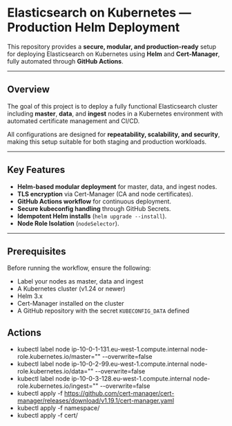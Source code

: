# Elasticsearch on Kubernetes — Production Helm Deployment

This repository provides a **secure, modular, and production-ready** setup for deploying Elasticsearch on Kubernetes using **Helm** and **Cert-Manager**, fully automated through **GitHub Actions**.

---

## Overview

The goal of this project is to deploy a fully functional Elasticsearch cluster including **master**, **data**, and **ingest** nodes in a Kubernetes environment with automated certificate management and CI/CD.

All configurations are designed for **repeatability, scalability, and security**, making this setup suitable for both staging and production workloads.

---

## Key Features

- **Helm-based modular deployment** for master, data, and ingest nodes.
- **TLS encryption** via Cert-Manager (CA and node certificates).
- **GitHub Actions workflow** for continuous deployment.
- **Secure kubeconfig handling** through GitHub Secrets.
- **Idempotent Helm installs** (`helm upgrade --install`).
- **Node Role Isolation** (`nodeSelector`).

---

## Prerequisites

Before running the workflow, ensure the following:
- Label your nodes as master, data and ingest
- A Kubernetes cluster (v1.24 or newer)
- Helm 3.x
- Cert-Manager installed on the cluster
- A GitHub repository with the secret `KUBECONFIG_DATA` defined

## Actions
- kubectl label node ip-10-0-1-131.eu-west-1.compute.internal node-role.kubernetes.io/master="" --overwrite=false
- kubectl label node ip-10-0-2-99.eu-west-1.compute.internal node-role.kubernetes.io/data="" --overwrite=false
- kubectl label node ip-10-0-3-128.eu-west-1.compute.internal node-role.kubernetes.io/ingest="" --overwrite=false
- kubectl apply -f https://github.com/cert-manager/cert-manager/releases/download/v1.19.1/cert-manager.yaml
- kubectl apply -f namespace/
- kubectl apply -f cert/

          


